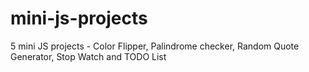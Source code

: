 # mini-js-projects
5 mini JS projects - Color Flipper, Palindrome checker, Random Quote Generator, Stop Watch and TODO List
